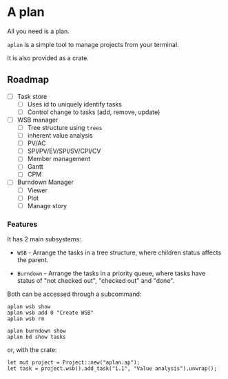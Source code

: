 # A plan

All you need is a plan.

`aplan` is a simple tool to manage projects from your terminal.

It is also provided as a crate.

## Roadmap

- [ ] Task store
  - [ ] Uses id to uniquely identify tasks
  - [ ] Control change to tasks (add, remove, update)
- [ ] WSB manager
  - [ ] Tree structure using `trees`
  - [ ] inherent value analysis
  - [ ] PV/AC
  - [ ] SPI/PV/EV/SPI/SV/CPI/CV
  - [ ] Member management
  - [ ] Gantt
  - [ ] CPM
- [ ] Burndown Manager
  - [ ] Viewer
  - [ ] Plot
  - [ ] Manage story

### Features

It has 2 main subsystems:

* `WSB` - Arrange the tasks in a tree structure, where children status affects the parent.

* `Burndown` - Arrange the tasks in a priority queue, where tasks have status of "not checked out", "checked out" and "done".

Both can be accessed through a subcommand:

```
aplan wsb show
aplan wsb add 0 "Create WSB"
aplan wsb rm

aplan burndown show
aplan bd show tasks
```

or, with the crate:

```
let mut project = Project::new("aplan.ap");
let task = project.wsb().add_task("1.1", "Value analysis").unwrap();
```
